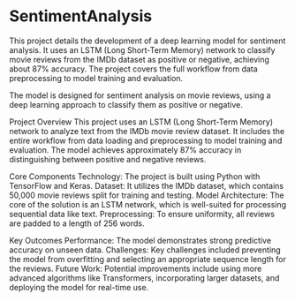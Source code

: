 # SentimentAnalysis
This project details the development of a deep learning model for sentiment analysis. It uses an LSTM (Long Short-Term Memory) network to classify movie reviews from the IMDb dataset as positive or negative, achieving about 87% accuracy. The project covers the full workflow from data preprocessing to model training and evaluation.

The model is designed for sentiment analysis on movie reviews, using a deep learning approach to classify them as positive or negative.

Project Overview
This project uses an LSTM (Long Short-Term Memory) network to analyze text from the IMDb movie review dataset. It includes the entire workflow from data loading and preprocessing to model training and evaluation. The model achieves approximately 87% accuracy in distinguishing between positive and negative reviews.

Core Components
Technology: The project is built using Python with TensorFlow and Keras.
Dataset: It utilizes the IMDb dataset, which contains 50,000 movie reviews split for training and testing.
Model Architecture: The core of the solution is an LSTM network, which is well-suited for processing sequential data like text.
Preprocessing: To ensure uniformity, all reviews are padded to a length of 256 words.

Key Outcomes
Performance: The model demonstrates strong predictive accuracy on unseen data.
Challenges: Key challenges included preventing the model from overfitting and selecting an appropriate sequence length for the reviews.
Future Work: Potential improvements include using more advanced algorithms like Transformers, incorporating larger datasets, and deploying the model for real-time use.
